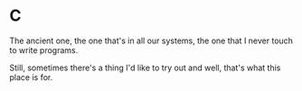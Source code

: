 # C

The ancient one, the one that's in all our systems, the one that I never
touch to write programs.

Still, sometimes there's a thing I'd like to try out and well, that's
what this place is for.
